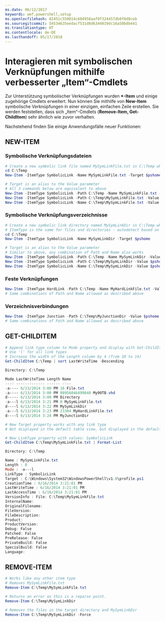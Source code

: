 ```yaml
---
ms.date: 06/12/2017
keywords: wmf,powershell,setup
ms.openlocfilehash: 82451c550014c684958aaf0f324457db8f0d8ceb
ms.sourcegitcommit: 54534635eedacf531d8d6344019dc16a50b8b441
ms.translationtype: HT
ms.contentlocale: de-DE
ms.lasthandoff: 05/17/2018
---
```

# <a name="interact-with-symbolic-links-using-improved-item-cmdlets"></a>Interagieren mit symbolischen Verknüpfungen mithilfe verbesserter „Item“-Cmdlets

Zur Unterstützung symbolischer Verknüpfungen wurden **\*-Item** und einige zugehörige Cmdlets erweitert. Nun können Sie mithilfe von **New-Item** symbolische Verknüpfungen in einer einzigen, einfachen Zeile erstellen. Sie werden feststellen, dass sich „Item“-Cmdlets (**Remove-Item, Get-ChildItem**) sehr ähnlich wie zuvor verhalten.

Nachstehend finden Sie einige Anwendungsfälle neuer Funktionen:

## <a name="new-item"></a>NEW-ITEM

### <a name="symbolic-link-files"></a>Symbolische Verknüpfungsdateien

```powershell
# Create a new symbolic link file named MySymLinkFile.txt in C:\Temp which links to $pshome\profile.ps1
cd C:\Temp
New-Item -ItemType SymbolicLink -Name MySymLinkFile.txt -Target $pshome\profile.ps1

# Target is an alias to the Value parameter
# All 3 commands below are equivalent to above
New-Item -ItemType SymbolicLink -Path C:\Temp -Name MySymLinkFile.txt -Value $pshome\profile.ps1
New-Item -ItemType SymbolicLink -Path C:\Temp\MySymLinkFile.txt -Value $pshome\profile.ps1
New-Item -ItemType SymbolicLink -Name C:\Temp\MySymLinkFile.txt -Value $pshome\profile.ps1
```

### <a name="symbolic-link-directories"></a>Symbolische Verknüpfungsverzeichnisse

```powershell
# Create a new symbolic link directory named MySymLinkDir in C:\Temp which links to the $pshome folder
# ItemType is the same for files and directories - autodetect based on specified target
cd C:\Temp
New-Item -ItemType SymbolicLink -Name MySymLinkDir -Target $pshome

# Target is an alias to the Value parameter
# Similar to above, any combination of Path and Name also works
New-Item -ItemType SymbolicLink -Path C:\Temp -Name MySymLinkDir -Value $pshome
New-Item -ItemType SymbolicLink -Path C:\Temp\MySymLinkDir -Value $pshome
New-Item -ItemType SymbolicLink -Name C:\Temp\MySymLinkDir -Value $pshome
```

### <a name="hard-links"></a>Feste Verknüpfungen

```powershell
New-Item -ItemType HardLink -Path C:\Temp -Name MyHardLinkFile.txt -Value $pshome\profile.ps1
# Same combinations of Path and Name allowed as described above
```

### <a name="directory-junctions"></a>Verzeichnisverbindungen

```powershell
New-Item -ItemType Junction -Path C:\Temp\MyJunctionDir -Value $pshome
# Same combinations of Path and Name allowed as described above
```

## <a name="get-childitem"></a>GET-CHILDITEM

```powershell
# Append link type column to Mode property and display with Get-ChildItem
# Use 'l' for all link types
# Increase the width of the Length column by 4 (from 10 to 14)
Get-ChildItem C:\Temp | sort LastWriteTime -Descending

Directory: C:\Temp

Mode LastWriteTime Length Name
---- ------------- ------ ----
-a---- 6/13/2014 3:00 PM 16 File.txt
-a---- 6/13/2014 3:00 PM 98956046499840 My90TB.vhd
d----- 6/13/2014 3:00 PM Directory
-a---l 6/13/2014 3:21 PM 0 MySymLinkFile.txt
d----l 6/13/2014 3:22 PM MySymLinkDir
-a---l 6/13/2014 3:23 PM 23304 MyHardLinkFile.txt
d----l 6/13/2014 3:24 PM MyJunctionDir

# New Target property works with any link type
# Not displayed in the default table view, but displayed in the default list view

# New LinkType property with values: SymbolicLink
Get-ChildItem C:\Temp\MySymLinkFile.txt | Format-List

Directory: C:\Temp

Name : MySymLinkFile.txt
Length : 0
Mode : -a---l
LinkType : SymbolicLink
Target : C:\Windows\System32\WindowsPowerShell\v1.0\profile.ps1
CreationTime : 6/16/2014 3:21:01 PM
LastWriteTime : 6/16/2014 3:21:01 PM
LastAccessTime : 6/16/2014 3:21:01 PM
VersionInfo : File: C:\Temp\MySymLinkFile.txt
InternalName:
OriginalFilename:
FileVersion:
FileDescription:
Product:
ProductVersion:
Debug: False
Patched: False
PreRelease: False
PrivateBuild: False
SpecialBuild: False
Language:
```

## <a name="remove-item"></a>REMOVE-ITEM

```powershell
# Works like any other item type
# Removes MySymLinkFile.txt
Remove-Item C:\Temp\MySymLinkFile.txt

# Returns an error as this is a reparse point.
Remove-Item C:\Temp\MySymLinkDir

# Removes the files in the target directory and MySymLinkDir
Remove-Item C:\Temp\MySymLinkDir -Force
```
